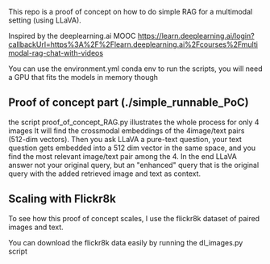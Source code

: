 This repo is a proof of concept on how to do simple RAG for a multimodal setting (using LLaVA).

Inspired by the deeplearning.ai MOOC https://learn.deeplearning.ai/login?callbackUrl=https%3A%2F%2Flearn.deeplearning.ai%2Fcourses%2Fmultimodal-rag-chat-with-videos

You can use the environment.yml conda env to run the scripts, you will need a GPU that fits the models in memory though


## Proof of concept part (./simple_runnable_PoC)
the script proof_of_concept_RAG.py illustrates the whole process for only 4 images
It will find the crossmodal embeddings of the 4image/text pairs (512-dim vectors).
Then you ask LLaVA a pure-text question, your text question gets embedded into a 512 dim vector in the same space, and you find the most relevant image/text pair among the 4. In the end LLaVA answer not your original query, but an "enhanced" query that is the original query with the added retrieved image and text as context.

## Scaling with Flickr8k
To see how this proof of concept scales, I use the flickr8k dataset of paired images and text.

You can download the flickr8k data easily by running the dl_images.py script

